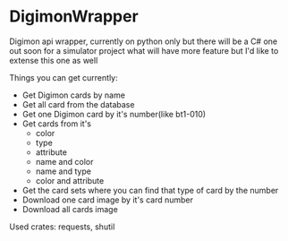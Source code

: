 # DigimonWrapper
Digimon api wrapper, currently on python only but there will be a C# one out soon for a simulator project what will have more feature but I'd like to extense this one as well

Things you can get currently:
  - Get Digimon cards by name
  - Get all card from the database
  - Get one Digimon card by it's number(like bt1-010)
  - Get cards from it's
      - color
      - type
      - attribute
      - name and color
      - name and type
      - color and attribute
  - Get the card sets where you can find that type of card by the number
  - Download one card image by it's card number
  - Download all cards image


Used crates: requests, shutil

